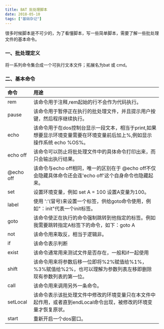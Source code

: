 ```yaml
---
title: BAT 批处理脚本
date: 2018-05-10
tags: ["基础杂记"]
---
```

很多时候脚本是不可少的，为了看懂脚本，写一些简单脚本，需要了解一些批处理文件的基本命令。

<!--more-->

### 一、批处理定义
将一系列命令集合成一个可执行文本文件；拓展名为bat 或 cmd。
			
### 二、基本命令
| 命令 | 用途 |
| :-- | :--- |
|rem| 该命令用于注释,rem起始的行不会作为代码执行。|
|pause| 该命令用于暂停正在执行的批处理文件，并且提示用户按键，然后程序继续执行。 |
|echo|该命令用于在dos控制台显示一段文本，相当于print,如果想要显示环境变量需要在环境变量前后加上%,例如显示操作系统 echo %OS%。|
|echo off|该命令可以防止将批处理文件中的具体命令打印出来，而只会输出执行结果。|
|@echo off|该命令与echo off相同，唯一的区别在于 @echo off不仅会隐藏具体命令还会连'echo off'这个自身命令也隐藏起来。|
|set|设置环境变量，例如 set A = 100 设置A变量为100。|
|label|使用 ':'(冒号)来设置一个标签，供给goto命令使用，例如"：init"代表一个init标签。|
|goto|该命令使正在执行的命令强制跳转到他指定的标签。例如我需要跳转指定A标签下的命令，如下：goto A|
|not|该命令用来取反，相当于逻辑非。|
|if|该命令表示判断|
|exist|该命令通常用来测试文件是否存在，一般和if一起使用|
|shift|该命令用来将参数后移一位即将%2%赋值给%1%，%3%赋值给%2%，也可以理解为参数列表左移即删除现有参数列表的第一位。|
|call|该命令用来调用另外一条命令。|
|setLocal|该命令表示该批处理文件中修改的环境变量只在本文件中起作用，或者直到endLocal命令出现，被修改的环境变量才恢复原状。|
|start|重新开启一个dos窗口。|



